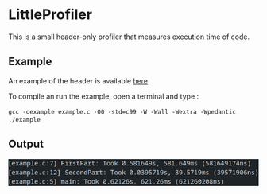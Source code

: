 # LittleProfiler

This is a small header-only profiler that measures execution time of code.

## Example

An example of the header is available [here](example.c).

To compile an run the example, open a terminal and type :
```
gcc -oexample example.c -O0 -std=c99 -W -Wall -Wextra -Wpedantic
./example
```

## Output

![](output.png)
